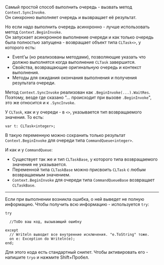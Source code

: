 ﻿


Самый простой способ выполнить очередь - вызвать метод `Context.SyncInvoke`.\
Он синхронно выполняет очередь и вызвращает её результат.

Но если надо выполнить очередь асинхронно - лучше использовать метод `Context.BeginInvoke`.\
Он запускает асинхронное выполнение очереди и как только очередь была полностью запущена - возвращает объект типа `CLTask<>`, у которого есть:
- Event'ы (но реализованы методами), позволяющие указать что должно выполнятся когда выполнение `CLTask` завершится.
- Свойства, возвращающие оригинальную очередь и контекст выполнения.
- Методы для ожидания окончания выполнения и получения результата очереди.

Метод `Context.SyncInvoke` реализован как `.BeginInvoke(...).WaitRes`.
Поэтому, везде где сказано "... происходит при вызове `.BeginInvoke`", это же относится и к `.SyncInvoke`.

У `CLTask`, как и у очереди - в `<>`, указывается тип возвращаемого значения. То есть:
```
var t: CLTask<integer>;
```
В такую переменную можно сохранить только результат `Context.BeginInvoke` для очереди типа `CommandQueue<integer>`.

И как и у `CommandQueue`:
- Существует так же и тип `CLTaskBase`, у которого типа возвращаемого значения не указывается.
- Переменной типа `CLTaskBase` можно присвоить `CLTask` с любым возвращаемым значением.
- `Context.BeginInvoke` для очереди типа `CommandQueueBase` возвращает `CLTaskBase`.

---

Если при выполнении возникла ошибка, о ней выведет не полную информацию. Чтобы получить всю информацию - используется `try`:
```
try
  
  //ToDo ваш код, вызывающий ошибку
  
except
  // Writeln выводит все внутренние исключения. "e.ToString" тоже.
  on e: Exception do Writeln(e);
end;
```
Для этого кода есть стандартный снипет. Чтобы активировать его - напишите `tryo` и нажмите Shift+Пробел.


